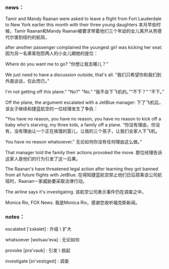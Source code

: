 ### news：

Tamir and Mandy Raanan were asked to leave a flight from Fort Lauderdale to New York earlier this month with their three young daughters 本月早些时候，Tamir Raanan和Mandy Raanan被要求带着他们三个年幼的女儿离开从劳德代尔堡到纽约的航班，

after another passenger complained the youngest girl was kicking her seat: 因为另一名乘客抱怨两人的小女儿踢她的座位：

Where do you want me to go? “你想让我去哪儿？”

We just need to have a discussion outside, that's all. “我们只希望你和我们到外面谈谈，仅此而已。”

I'm not getting off this plane." "No?" "No." “我不会下飞机的。”“不下？” “不下。”	  

Off the plane, the argument escalated with a JetBlue manager: 下了飞机后，该女子继续和捷蓝航空的一位经理发生了争执：

"You have no reason, you have no reason, you have no reason to kick off a baby who's starving, my three kids, a family off a plane. “你没有理由，你没有，没有理由让一个正在挨饿的婴儿，让我的三个孩子，让我们全家人下飞机。

You have no reason whatsoever." 无论如何你没有任何理由这么做。”

That manager told the family their actions provoked the move. 那位经理告诉这家人是他们的行为引发了这一后果。

The Raanan's have threatened legal action after learning they got banned from all future flights with JetBlue. 在得知捷蓝航空禁止他们日后搭乘该公司航班时，Raanan一家威胁要采取法律行动。

The airline says it's investigating. 该航空公司表示事件仍在调查之中。

Monica Rix, FOX News. 我是Monica Rix，感谢您收听福克斯新闻。

### notes：

escalated ['ɛskəlet] : 升级 \ 扩大

whatsoever [wɒtsəʊ'evə] : 无论如何

provoke	[prə'vəʊk]  : 引发 \ 挑起

investigate [ɪn'vestɪgeɪt]  : 调查



